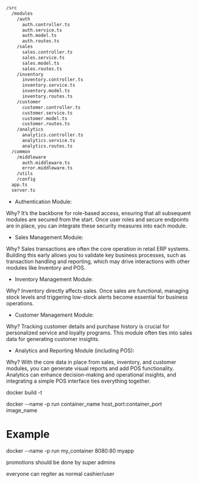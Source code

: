 ```graphql
/src
  /modules
    /auth
      auth.controller.ts
      auth.service.ts
      auth.model.ts
      auth.routes.ts
    /sales
      sales.controller.ts
      sales.service.ts
      sales.model.ts
      sales.routes.ts
    /inventory
      inventory.controller.ts
      inventory.service.ts
      inventory.model.ts
      inventory.routes.ts
    /customer
      customer.controller.ts
      customer.service.ts
      customer.model.ts
      customer.routes.ts
    /analytics
      analytics.controller.ts
      analytics.service.ts
      analytics.routes.ts
  /common
    /middleware
      auth.middleware.ts
      error.middleware.ts
    /utils
    /config
  app.ts
  server.ts

```



- Authentication Module:

Why? It’s the backbone for role-based access, ensuring that all subsequent modules are secured from the start. Once user roles and secure endpoints are in place, you can integrate these security measures into each module.
- Sales Management Module:

Why? Sales transactions are often the core operation in retail ERP systems. Building this early allows you to validate key business processes, such as transaction handling and reporting, which may drive interactions with other modules like Inventory and POS.
- Inventory Management Module:

Why? Inventory directly affects sales. Once sales are functional, managing stock levels and triggering low-stock alerts become essential for business operations.
- Customer Management Module:

Why? Tracking customer details and purchase history is crucial for personalized service and loyalty programs. This module often ties into sales data for generating customer insights.
- Analytics and Reporting Module (including POS):

Why? With the core data in place from sales, inventory, and customer modules, you can generate visual reports and add POS functionality. Analytics can enhance decision-making and operational insights, and integrating a simple POS interface ties everything together.





docker build -t <name of the image>


docker --name -p run container_name host_port:container_port
image_name
# Example
docker --name -p run my_container 8080:80 myapp




promotions should be done by super admins 

everyone can regiter as normal cashier/user

